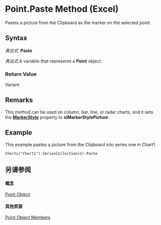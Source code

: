 
# Point.Paste Method (Excel)

Pastes a picture from the Clipboard as the marker on the selected point.


## Syntax

 _表达式_. **Paste**

 _表达式_ A variable that represents a **Point** object.


### Return Value

Variant


## Remarks

This method can be used on column, bar, line, or radar charts, and it sets the  **[MarkerStyle](9e723281-665c-996f-37cf-d59b6c57ea25.md)** property to **xlMarkerStylePicture**.


## Example

This example pastes a picture from the Clipboard into series one in Chart1.


```
Charts("Chart1").SeriesCollection(1).Paste
```


## 另请参阅


#### 概念


[Point Object](48ed9aec-2d29-ec4d-8e55-fca13982c358.md)
#### 其他资源


[Point Object Members](http://msdn.microsoft.com/library/a533258d-fc3b-9fe1-2a77-a55ecbe7bd7a%28Office.15%29.aspx)